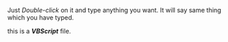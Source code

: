 Just _Double-click_ on it and type anything you want. 
It will say same thing which you have typed.

this is a _**VBScript**_ file.
